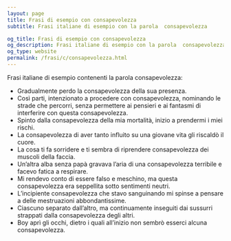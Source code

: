 ```yaml
---
layout: page
title: Frasi di esempio con consapevolezza 
subtitle: Frasi italiane di esempio con la parola  consapevolezza

og_title: Frasi di esempio con consapevolezza 
og_description: Frasi italiane di esempio con la parola  consapevolezza
og_type: website
permalink: /frasi/c/consapevolezza.html
---
```


Frasi italiane di esempio contenenti la parola consapevolezza:


- Gradualmente perdo la consapevolezza della sua presenza.
- Così parti, intenzionato a procedere con consapevolezza, nominando le strade che percorri, senza permettere ai pensieri e ai fantasmi di interferire con questa consapevolezza.
- Spinto dalla consapevolezza della mia mortalità, inizio a prendermi i miei rischi.
- La consapevolezza di aver tanto influito su una giovane vita gli riscaldò il cuore.
- La cosa ti fa sorridere e ti sembra di riprendere consapevolezza dei muscoli della faccia.
- Un’altra alba senza papà gravava l’aria di una consapevolezza terribile e facevo fatica a respirare.
- Mi rendevo conto di essere falso e meschino, ma questa consapevolezza era seppellita sotto sentimenti neutri.
- L’incipiente consapevolezza che stavo sanguinando mi spinse a pensare a delle mestruazioni abbondantissime.
- Ciascuno separato dall’altro, ma continuamente inseguiti dai sussurri strappati dalla consapevolezza degli altri.
- Boy aprì gli occhi, dietro i quali all’inizio non sembrò esserci alcuna consapevolezza.
